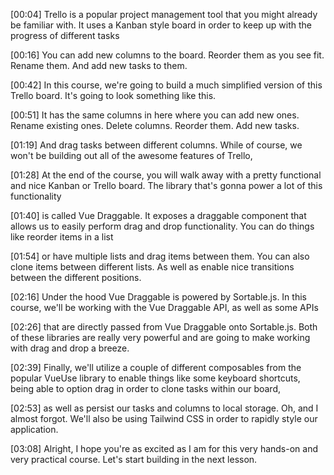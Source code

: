 [00:04] Trello is a popular project management tool that you might already be familiar with. 
It uses a Kanban style board in order to keep up with the progress of different tasks

[00:16] You can add new columns to the board. Reorder them as you see fit. Rename them. And add new tasks to them.

[00:42] In this course, we're going to build a much simplified version of this Trello board. It's going to look something like this.

[00:51] It has the same columns in here where you can add new ones. Rename existing ones. Delete columns. Reorder them. Add new tasks.

[01:19] And drag tasks between different columns. While of course, we won't be building out all of the awesome features of Trello,

[01:28] At the end of the course, you will walk away with a pretty functional and nice Kanban or Trello board. 
The library that's gonna power a lot of this functionality

[01:40] is called Vue Draggable. It exposes a draggable component that allows us to easily perform drag and drop functionality. 
You can do things like reorder items in a list

[01:54] or have multiple lists and drag items between them. You can also clone items between different lists. 
As well as enable nice transitions between the different positions.

[02:16] Under the hood Vue Draggable is powered by Sortable.js. In this course, we'll be working
with the Vue Draggable API, as well as some APIs

[02:26] that are directly passed from Vue Draggable onto Sortable.js. Both of these libraries
are really very powerful and are going to make working with drag and drop a breeze.

[02:39] Finally, we'll utilize a couple of different composables from the popular VueUse library to enable things
like some keyboard shortcuts, being able to option drag in order to clone tasks within our board,

[02:53] as well as persist our tasks and columns to local storage. Oh, and I almost forgot. We'll also be using Tailwind CSS
in order to rapidly style our application.

[03:08] Alright, I hope you're as excited as I am for this very hands-on and very practical course. Let's start building in the next lesson.
